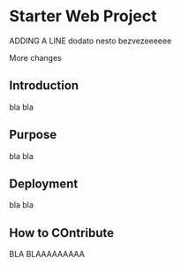 # Starter Web Project

ADDING A LINE
dodato nesto bezvezeeeeee

More changes 
## Introduction 
 bla bla
## Purpose
bla bla
## Deployment
bla bla 
## How to COntribute 
BLA BLAAAAAAAAA
